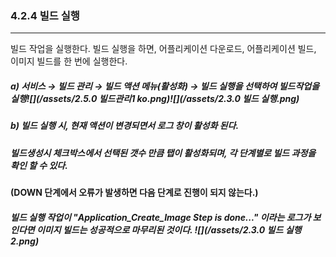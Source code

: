 ### 4.2.4 빌드 실행

---

빌드 작업을 실행한다. 빌드 실행을 하면, 어플리케이션 다운로드, 어플리케이션 빌드, 이미지 빌드를 한 번에 실행한다.

##### **a\) 서비스 **→** 빌드 관리 **→ 빌드 액션 메뉴\(활성화\) → 빌드 실행을** 선택하여 빌드작업을 실행**![](/assets/2.5.0 빌드관리1 ko.png)![](/assets/2.3.0 빌드 실행.png)

##### b\) 빌드 실행 시, 현재 액션이 변경되면서 로그 창이 활성화 된다.

##### 빌드생성시 체크박스에서 선택된  갯수 만큼 탭이 활성화되며, 각 단계별로 빌드 과정을 확인 할 수 있다.

**\(DOWN 단계에서 오류가 발생하면 다음 단계로 진행이 되지 않는다.\)**

##### 빌드 실행 작업이 "Application\_Create\_Image Step is done..." 이라는 로그가 보인다면 이미지 빌드는 성공적으로 마무리된 것이다. ![](/assets/2.3.0 빌드 실행2.png)

##### 

##### 



